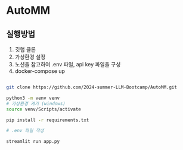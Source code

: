 # AutoMM

## 실행방법

1. 깃헙 클론
2. 가상환경 설정
3. 노션을 참고하여 .env 파일, api key 파일을 구성
4. docker-compose up

```bash

git clone https://github.com/2024-summer-LLM-Bootcamp/AutoMM.git

python3 -m venv venv
# 가상환경 켜기 (windows)
source venv/Scripts/activate

pip install -r requirements.txt

# .env 파일 작성

streamlit run app.py
```
